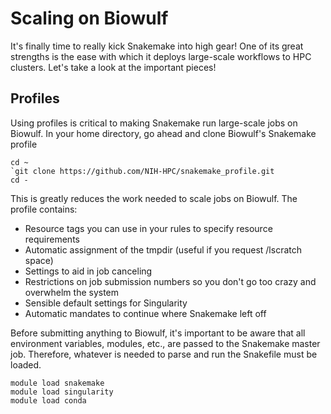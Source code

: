 # Scaling on Biowulf

It's finally time to really kick Snakemake into high gear! One of its great strengths is the ease with which it deploys large-scale
workflows to HPC clusters. Let's take a look at the important pieces!

## Profiles
Using profiles is critical to making Snakemake run large-scale jobs on Biowulf.
In your home directory, go ahead and clone Biowulf's Snakemake profile
```
cd ~
`git clone https://github.com/NIH-HPC/snakemake_profile.git
cd -
```

This is greatly reduces the work needed to scale jobs on Biowulf. The profile contains:
- Resource tags you can use in your rules to specify resource requirements
- Automatic assignment of the tmpdir (useful if you request /lscratch space)
- Settings to aid in job canceling
- Restrictions on job submission numbers so you don't go too crazy and overwhelm the system
- Sensible default settings for Singularity
- Automatic mandates to continue where Snakemake left off

Before submitting anything to Biowulf, it's important to be aware that all environment variables, modules, etc., are passed 
to the Snakemake master job. Therefore, whatever is needed to parse and run the Snakefile must be loaded.
```
module load snakemake
module load singularity
module load conda
```

